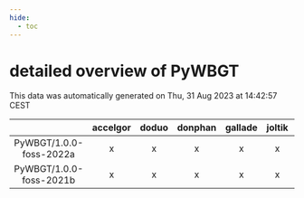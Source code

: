```yaml
---
hide:
  - toc
---
```


detailed overview of PyWBGT
===========================


This data was automatically generated on Thu, 31 Aug 2023 at 14:42:57 CEST  

| |accelgor|doduo|donphan|gallade|joltik|skitty|swalot|victini|
| :---: | :---: | :---: | :---: | :---: | :---: | :---: | :---: | :---: |
|PyWBGT/1.0.0-foss-2022a|x|x|x|x|x|x|x|x|
|PyWBGT/1.0.0-foss-2021b|x|x|x|x|x|x|x|x|
